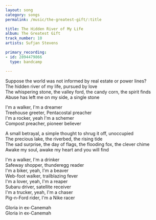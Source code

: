 ```yaml
---
layout: song
category: songs
permalink: /music/the-greatest-gift/:title

title: The Hidden River of My Life
album: The Greatest Gift
track_number: 10
artists: Sufjan Stevens

primary_recording:
- id: 2894479866
  type: bandcamp

---
```


Suppose the world was not informed by real estate or power lines? <br>
The hidden river of my life, pursued by love <br>
The whispering stone, the valley ford, the candy corn, the spirit finds <br>
Abuse has left me on my side, a single stone

I'm a walker, I'm a dreamer <br>
Treehouse greeter, Pentacostal preacher <br>
I'm a rocker, yeah I'm a schemer <br>
Compost preacher, pioneer believer

A small betrayal, a simple thought to shrug it off, unoccupied <br>
The precious lake, the riverbed, the rising tide <br>
The sad surprise, the day of flags, the flooding fox, the clever chime <br>
Awake my soul, awake my heart and you will find

I'm a walker, I'm a drinker <br>
Safeway shopper, thunderegg reader <br>
I'm a biker, yeah, I'm a beaver <br>
Web-foot walker, trailblazing fever <br>
I'm a lover, yeah, I'm a reaper <br>
Subaru driver, satellite receiver <br>
I'm a trucker, yeah, I'm a chaser <br>
Pig-n-Ford rider, I'm a Nike racer

Gloria in ex-Canemah <br>
Gloria in ex-Canemah